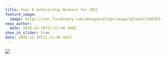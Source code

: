 ```yaml
---
title: Year 8 Scholarship Winners for 2021
feature_image:
  image: https://res.cloudinary.com/whanganuihigh/image/upload/v1607634761/News/year_8_scholarship_2020.jpg
news_author:
  date: 2020-12-10T21:11:49.348Z
show_in_slider: true
date: 2020-12-10T21:11:49.442Z
---
```

![](https://res.cloudinary.com/whanganuihigh/image/upload/v1607634789/News/Year_8_Scholarship_Winner_names.jpg)
